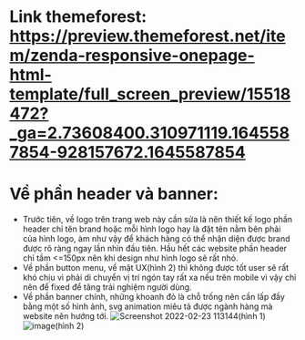 # Link themeforest: https://preview.themeforest.net/item/zenda-responsive-onepage-html-template/full_screen_preview/15518472?_ga=2.73608400.310971119.1645587854-928157672.1645587854

# Về phần header và banner:
+ Trước tiên, về logo trên trang web này cần sửa là nên thiết kế logo phần header chỉ tên brand hoặc mỗi hình logo hay là đặt tên nằm bên phải của hình logo, àm như vậy để khách hàng có thể nhận diện được brand được rõ ràng ngay lần nhìn đầu tiên. Hầu hết các website phần header chỉ tầm <=150px nên khi design như hình logo sẽ rất nhỏ.
+ Về phần button menu, về mặt UX(hình 2) thì không được tốt user sẽ rất khó chịu vì phải di chuyển vị trí ngón tay rất xa nếu trên mobile vì vậy chỉ nên để fixed để tăng trải nghiệm người dùng.
+ Về phần banner chính, những khoanh đỏ là chỗ trống nên cần lấp đầy bằng một số hình ảnh, svg animation miêu tả được ngành hàng mà website nên hướng tới.
![Screenshot 2022-02-23 113144](https://user-images.githubusercontent.com/57821796/155262080-88ddc606-28c9-4fb7-849f-f4b32d325523.png)(hình 1)
![image](https://user-images.githubusercontent.com/57821796/155263036-c3922994-ed3f-409e-b219-30f1477782f6.png)(hình 2)

